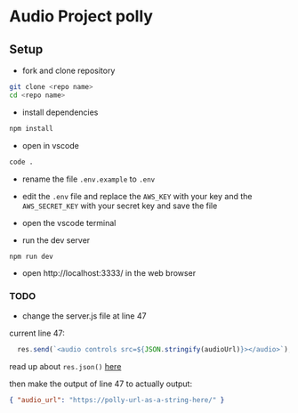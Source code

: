 # Audio Project polly

## Setup
- fork and clone repository 
```bash
git clone <repo name>
cd <repo name>
```
- install dependencies
```bash
npm install
```
- open in vscode
```bash
code .
```
- rename the file `.env.example` to `.env`
- edit the `.env` file and replace the `AWS_KEY` with your key and the `AWS_SECRET_KEY` with your secret key and save the file

- open the vscode terminal
- run the dev server
```bash
npm run dev
```
- open http://localhost:3333/ in the web browser


### TODO
- change the server.js file at line 47

current line 47:
```JavaScript
  res.send(`<audio controls src=${JSON.stringify(audioUrl)}></audio>`);
```

read up about `res.json()` [here](https://flaviocopes.com/express-send-json-response/)

then make the output of line 47 to actually output:
```json
{ "audio_url": "https://polly-url-as-a-string-here/" }
```